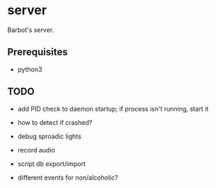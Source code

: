 # server
Barbot's server.

## Prerequisites
* python3

## TODO
* add PID check to daemon startup; if process isn't running, start it
*   how to detect if crashed?

* debug sproadic lights

* record audio

* script db export/import

* different events for non/alcoholic?
